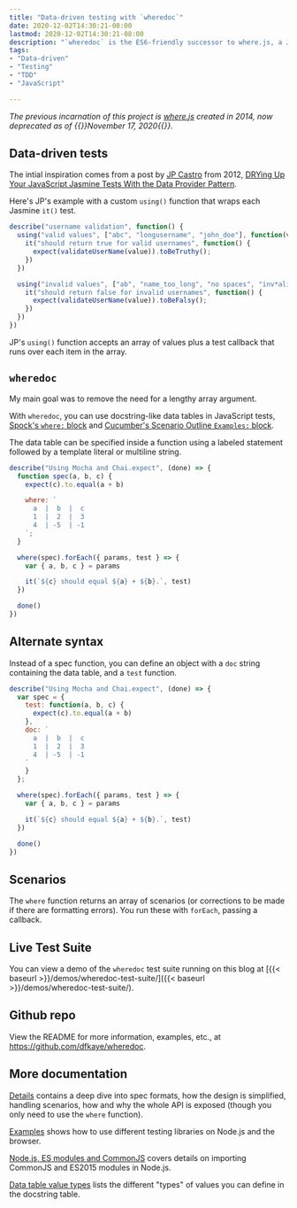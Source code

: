 ```yaml
---
title: "Data-driven testing with `wheredoc`"
date: 2020-12-02T14:30:21-08:00
lastmod: 2020-12-02T14:30:21-08:00
description: "`wheredoc` is the ES6-friendly successor to where.js, a JavaScript module for data-driven tests in Mocha, QUnit, tape, and others."
tags:
- "Data-driven"
- "Testing"
- "TDD"
- "JavaScript"

---
```


<!--more-->

*The previous incarnation of this project is [where.js](https://github.com/dfkaye/where.js) created in 2014, now deprecated as of {{<rawhtml>}}<time datetime="2020-11-17">November 17, 2020</time>{{</rawhtml>}}.*

## Data-driven tests

The intial inspiration comes from a post by [JP Castro](https://twitter.com/jphsf) from 2012, [DRYing Up Your JavaScript Jasmine Tests With the Data Provider Pattern](http://blog.jphpsf.com/2012/08/30/drying-up-your-javascript-jasmine-tests).

Here's JP's example with a custom `using()` function that wraps each Jasmine `it()` test.

```js
describe("username validation", function() {
  using("valid values", ["abc", "longusername", "john_doe"], function(value){
    it("should return true for valid usernames", function() {
      expect(validateUserName(value)).toBeTruthy();
    })
  })

  using("invalid values", ["ab", "name_too_long", "no spaces", "inv*alid"], function(value){
    it("should return false for invalid usernames", function() {
      expect(validateUserName(value)).toBeFalsy();
    })
  })
})
```

JP's `using()` function accepts an array of values plus a test callback that runs over each item in the array.

## `wheredoc`

My main goal was to remove the need for a lengthy array argument.

With `wheredoc`, you can use docstring-like data tables in JavaScript tests, [Spock's `where:` block](http://spockframework.org/spock/docs/1.0/data_driven_testing.html) and [Cucumber's Scenario Outline `Examples:` block](https://javapointers.com/automation/cucumber/cucumber-scenario-outline-example/).

The data table can be specified inside a function using a labeled statement followed by a template literal or multiline string.

```js
describe("Using Mocha and Chai.expect", (done) => {
  function spec(a, b, c) {
    expect(c).to.equal(a + b)

    where: `
      a  |  b  |  c
      1  |  2  |  3
      4  | -5  | -1
    `;
  }

  where(spec).forEach({ params, test } => {
    var { a, b, c } = params

    it(`${c} should equal ${a} + ${b}.`, test)
  })

  done()
})
```

## Alternate syntax

Instead of a spec function, you can define an object with a `doc` string containing the data table, and a `test` function.

```js
describe("Using Mocha and Chai.expect", (done) => {
  var spec = {
    test: function(a, b, c) {
      expect(c).to.equal(a + b)
    },
    doc: `
      a  |  b  |  c
      1  |  2  |  3
      4  | -5  | -1
    `
    }
  };

  where(spec).forEach({ params, test } => {
    var { a, b, c } = params

    it(`${c} should equal ${a} + ${b}.`, test)
  })

  done()
})
```

## Scenarios

The `where` function returns an array of scenarios (or corrections to be made if there are formatting errors). You run these with `forEach`, passing a callback.

## Live Test Suite

You can view a demo of the `wheredoc` test suite running on this blog at [{{< baseurl >}}/demos/wheredoc-test-suite/]({{< baseurl >}}/demos/wheredoc-test-suite/).

## Github repo

View the README for more information, examples, etc., at https://github.com/dfkaye/wheredoc.

## More documentation

[Details](https://github.com/dfkaye/wheredoc/blob/master/docs/details.md) contains a deep dive into spec formats, how the design is simplified, handling scenarios, how and why the whole API is exposed (though you only need to use the `where` function).

[Examples](https://github.com/dfkaye/wheredoc/blob/master/docs/examples.md) shows how to use different testing libraries on Node.js and the browser.

[Node.js, ES modules and CommonJS](https://github.com/dfkaye/wheredoc/blob/master/docs/esm-cjs.md) covers details on importing CommonJS and ES2015 modules in Node.js.

[Data table value types](https://github.com/dfkaye/wheredoc/blob/master/docs/values.md) lists the different "types" of values you can define in the docstring table.
